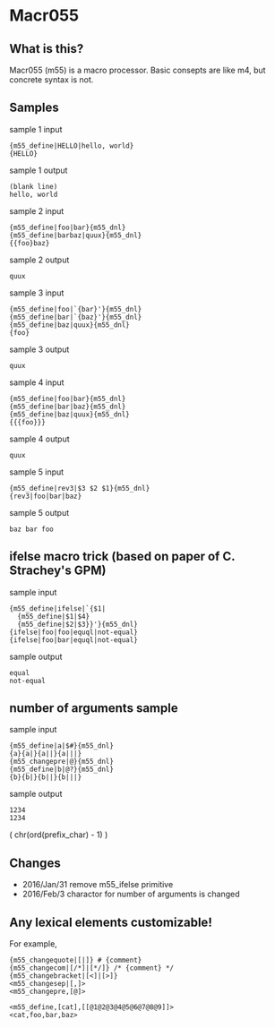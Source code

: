 Macr055
=======

## What is this?

Macr055 (m55) is a macro processor. Basic consepts are like m4, but concrete syntax is not.

## Samples

sample 1 input

    {m55_define|HELLO|hello, world}
    {HELLO}

sample 1 output

    (blank line)
    hello, world

sample 2 input

    {m55_define|foo|bar}{m55_dnl}
    {m55_define|barbaz|quux}{m55_dnl}
    {{foo}baz}

sample 2 output

    quux

sample 3 input

    {m55_define|foo|`{bar}'}{m55_dnl}
    {m55_define|bar|`{baz}'}{m55_dnl}
    {m55_define|baz|quux}{m55_dnl}
    {foo}

sample 3 output

    quux

sample 4 input

    {m55_define|foo|bar}{m55_dnl}
    {m55_define|bar|baz}{m55_dnl}
    {m55_define|baz|quux}{m55_dnl}
    {{{foo}}}

sample 4 output

    quux

sample 5 input

    {m55_define|rev3|$3 $2 $1}{m55_dnl}
    {rev3|foo|bar|baz}

sample 5 output

    baz bar foo

## ifelse macro trick (based on paper of C. Strachey's GPM)

sample input

    {m55_define|ifelse|`{$1|
      {m55_define|$1|$4}
      {m55_define|$2|$3}}'}{m55_dnl}
    {ifelse|foo|foo|equql|not-equal}
    {ifelse|foo|bar|equql|not-equal}

sample output

    equal
    not-equal

## number of arguments sample

sample input

    {m55_define|a|$#}{m55_dnl}
    {a}{a|}{a||}{a|||}
    {m55_changepre|@}{m55_dnl}
    {m55_define|b|@?}{m55_dnl}
    {b}{b|}{b||}{b|||}

sample output

    1234
    1234

( chr(ord(prefix_char) - 1) )

## Changes

- 2016/Jan/31 remove m55_ifelse primitive
- 2016/Feb/3 charactor for number of arguments is changed

## Any lexical elements customizable!

For example,

    {m55_changequote|[|]} # {comment}
    {m55_changecom|[/*]|[*/]} /* {comment} */
    {m55_changebracket|[<]|[>]}
    <m55_changesep|[,]>
    <m55_changepre,[@]>
    
    <m55_define,[cat],[[@1@2@3@4@5@6@7@8@9]]>
    <cat,foo,bar,baz>
